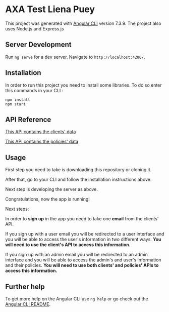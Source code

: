 # AXA Test Liena Puey

This project was generated with [Angular CLI](https://github.com/angular/angular-cli) version 7.3.9.
The project also uses Node.js and Express.js

## Server Development 

Run `ng serve` for a dev server. Navigate to `http://localhost:4200/`.

## Installation

In order to run this project you need to install some libraries. To do so enter this commands in your CLI :
```
npm install
npm start
```

## API Reference

[This API contains the clients' data](http://www.mocky.io/v2/5808862710000087232b75ac)

[This API contains the policies' data](http://www.mocky.io/v2/580891a4100000e8242b75c5)

## Usage

First step you need to take is downloading this repository or cloning it. 

After that, go to your CLI and follow the installation instructions above.

Next step is developing the server as above.

Congratulations, now the app is running!


Next steps:

In order to **sign up** in the app you need to take one **email** from the clients' API. 

If you sign up with a user email you will be redirected to a user interface and you will be able to access the user's information in two different ways. **You will need to use the client's API to access this information.**

If you sign up with an admin email you will be redirected to an admin interface and you will be able to access the admin's and user's information and their policies. **You will need to use both clients' and policies' APIs to access this information.**

## Further help

To get more help on the Angular CLI use `ng help` or go check out the [Angular CLI README](https://github.com/angular/angular-cli/blob/master/README.md).
